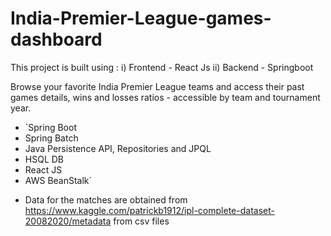 # India-Premier-League-games-dashboard

This project is built using :
i) Frontend - React Js
ii) Backend - Springboot

Browse your favorite India Premier League teams and access their past games details, wins and losses ratios - accessible by team and tournament year.

* `Spring Boot
* Spring Batch
* Java Persistence API, Repositories and JPQL
* HSQL DB
* React JS
* AWS BeanStalk`

- Data for the matches are obtained from https://www.kaggle.com/patrickb1912/ipl-complete-dataset-20082020/metadata  from csv files